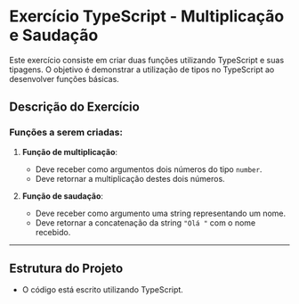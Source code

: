 # Exercício TypeScript - Multiplicação e Saudação

Este exercício consiste em criar duas funções utilizando TypeScript e suas tipagens. O objetivo é demonstrar a utilização de tipos no TypeScript ao desenvolver funções básicas.

## Descrição do Exercício

### Funções a serem criadas:
1. **Função de multiplicação**:
   - Deve receber como argumentos dois números do tipo `number`.
   - Deve retornar a multiplicação destes dois números.

2. **Função de saudação**:
   - Deve receber como argumento uma string representando um nome.
   - Deve retornar a concatenação da string `"Olá "` com o nome recebido.

---

## Estrutura do Projeto

- O código está escrito utilizando TypeScript.
